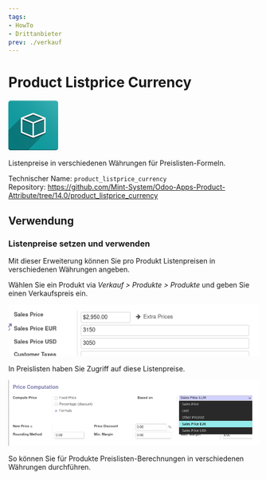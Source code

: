 ```yaml
---
tags:
- HowTo
- Drittanbieter
prev: ./verkauf
---
```

# Product Listprice Currency
![icon_oms_box](assets/icon_oms_box.png)

Listenpreise in verschiedenen Währungen für Preislisten-Formeln.

Technischer Name: `product_listprice_currency`\
Repository: <https://github.com/Mint-System/Odoo-Apps-Product-Attribute/tree/14.0/product_listprice_currency>

## Verwendung

### Listenpreise setzen und verwenden

Mit dieser Erweiterung können Sie pro Produkt Listenpreisen in verschiedenen Währungen angeben.

Wählen Sie ein Produkt via *Verkauf > Produkte > Produkte* und geben Sie einen Verkaufspreis ein.

![](assets/Product%20Listprice%20Currency%20Set.png)

In Preislisten haben Sie Zugriff auf diese Listenpreise.

![](assets/Product%20Listprice%20Currency%20Based%20on.png)

So können Sie für Produkte Preislisten-Berechnungen in verschiedenen Währungen durchführen.